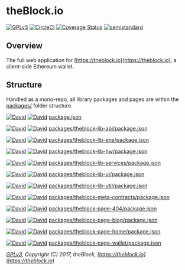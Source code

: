 # theBlock.io

[![GPLv3](https://img.shields.io/badge/license-GPL%20v3-green.svg)](https://www.gnu.org/licenses/gpl-3.0.en.html)
[![CircleCI](https://circleci.com/gh/theblock/theblock.github.io.svg?style=shield)](https://circleci.com/gh/theblock/theblock.github.io)
[![Coverage Status](https://coveralls.io/repos/github/theblock/theblock.github.io/badge.svg?branch=master)](https://coveralls.io/github/theblock/theblock.github.io?branch=master)
[![semistandard](https://img.shields.io/badge/code%20style-semistandard-brightgreen.svg)](https://github.com/Flet/semistandard)

## Overview

The full web application for [https://theblock.io](https://theblock.io), a client-side Ethereum wallet.

## Structure

Handled as a mono-repo, all library packages and pages are within the [packages/](packages/) folder structure.

[![David](https://david-dm.org/theblock/theblock.github.io.svg)](https://david-dm.org/theblock/theblock.github.io) [![David](https://david-dm.org/theblock/theblock.github.io.svg?type=dev)](https://david-dm.org/theblock/theblock.github.io?type=dev) [package.json](package.json)

[![David](https://david-dm.org/theblock/theblock.github.io.svg?path=packages/theblock-lib-api)](https://david-dm.org/theblock/theblock.github.io?path=packages/theblock-lib-api) [![David](https://david-dm.org/theblock/theblock.github.io.svg?type=dev&path=packages/theblock-lib-api)](https://david-dm.org/theblock/theblock.github.io?type=dev&path=packages/theblock-lib-api) [packages/theblock-lib-api/package.json](packages/theblock-lib-api/package.json)

[![David](https://david-dm.org/theblock/theblock.github.io.svg?path=packages/theblock-lib-ens)](https://david-dm.org/theblock/theblock.github.io?path=packages/theblock-lib-ens) [![David](https://david-dm.org/theblock/theblock.github.io.svg?type=dev&path=packages/theblock-lib-ens)](https://david-dm.org/theblock/theblock.github.io?type=dev&path=packages/theblock-lib-ens) [packages/theblock-lib-ens/package.json](packages/theblock-lib-ens/package.json)

[![David](https://david-dm.org/theblock/theblock.github.io.svg?path=packages/theblock-lib-hw)](https://david-dm.org/theblock/theblock.github.io?path=packages/theblock-lib-hw) [![David](https://david-dm.org/theblock/theblock.github.io.svg?type=dev&path=packages/theblock-lib-hw)](https://david-dm.org/theblock/theblock.github.io?type=dev&path=packages/theblock-lib-hw) [packages/theblock-lib-hw/package.json](packages/theblock-lib-hw/package.json)

[![David](https://david-dm.org/theblock/theblock.github.io.svg?path=packages/theblock-lib-services)](https://david-dm.org/theblock/theblock.github.io?path=packages/theblock-lib-services) [![David](https://david-dm.org/theblock/theblock.github.io.svg?type=dev&path=packages/theblock-lib-services)](https://david-dm.org/theblock/theblock.github.io?type=dev&path=packages/theblock-lib-services) [packages/theblock-lib-services/package.json](packages/theblock-lib-services/package.json)

[![David](https://david-dm.org/theblock/theblock.github.io.svg?path=packages/theblock-lib-ui)](https://david-dm.org/theblock/theblock.github.io?path=packages/theblock-lib-ui) [![David](https://david-dm.org/theblock/theblock.github.io.svg?type=dev&path=packages/theblock-lib-ui)](https://david-dm.org/theblock/theblock.github.io?type=dev&path=packages/theblock-lib-ui) [packages/theblock-lib-ui/package.json](packages/theblock-lib-ui/package.json)

[![David](https://david-dm.org/theblock/theblock.github.io.svg?path=packages/theblock-lib-util)](https://david-dm.org/theblock/theblock.github.io?path=packages/theblock-lib-util) [![David](https://david-dm.org/theblock/theblock.github.io.svg?type=dev&path=packages/theblock-lib-util)](https://david-dm.org/theblock/theblock.github.io?type=dev&path=packages/theblock-lib-util) [packages/theblock-lib-util/package.json](packages/theblock-lib-util/package.json)

[![David](https://david-dm.org/theblock/theblock.github.io.svg?path=packages/theblock-meta-contracts)](https://david-dm.org/theblock/theblock.github.io?path=packages/theblock-meta-contracts) [![David](https://david-dm.org/theblock/theblock.github.io.svg?type=dev&path=packages/theblock-meta-contracts)](https://david-dm.org/theblock/theblock.github.io?type=dev&path=packages/theblock-meta-contracts) [packages/theblock-meta-contracts/package.json](packages/theblock-meta-contracts/package.json)

[![David](https://david-dm.org/theblock/theblock.github.io.svg?path=packages/theblock-page-404)](https://david-dm.org/theblock/theblock.github.io?path=packages/theblock-page-404) [![David](https://david-dm.org/theblock/theblock.github.io.svg?type=dev&path=packages/theblock-page-404)](https://david-dm.org/theblock/theblock.github.io?type=dev&path=packages/theblock-page-404) [packages/theblock-page-404/package.json](packages/theblock-page-404/package.json)

[![David](https://david-dm.org/theblock/theblock.github.io.svg?path=packages/theblock-page-blog)](https://david-dm.org/theblock/theblock.github.io?path=packages/theblock-page-blog) [![David](https://david-dm.org/theblock/theblock.github.io.svg?type=dev&path=packages/theblock-page-blog)](https://david-dm.org/theblock/theblock.github.io?type=dev&path=packages/theblock-page-blog) [packages/theblock-page-blog/package.json](packages/theblock-page-blog/package.json)

[![David](https://david-dm.org/theblock/theblock.github.io.svg?path=packages/theblock-page-home)](https://david-dm.org/theblock/theblock.github.io?path=packages/theblock-page-home) [![David](https://david-dm.org/theblock/theblock.github.io.svg?type=dev&path=packages/theblock-page-home)](https://david-dm.org/theblock/theblock.github.io?type=dev&path=packages/theblock-page-home) [packages/theblock-page-home/package.json](packages/theblock-page-home/package.json)

[![David](https://david-dm.org/theblock/theblock.github.io.svg?path=packages/theblock-page-wallet)](https://david-dm.org/theblock/theblock.github.io?path=packages/theblock-page-wallet) [![David](https://david-dm.org/theblock/theblock.github.io.svg?type=dev&path=packages/theblock-page-wallet)](https://david-dm.org/theblock/theblock.github.io?type=dev&path=packages/theblock-page-wallet) [packages/theblock-page-wallet/package.json](packages/theblock-page-wallet/package.json)

_[GPLv3](LICENSE), Copyright (C) 2017, theBlock, [https://theblock.io](https://theblock.io)_
